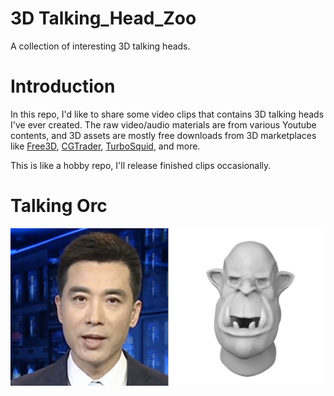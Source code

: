# 3D Talking_Head_Zoo
A collection of interesting 3D talking heads.


# Introduction
In this repo, I'd like to share some video clips that contains 3D talking heads I've ever created. The raw video/audio materials are from various Youtube contents, and 3D assets are mostly free downloads from 3D marketplaces like [Free3D](https://free3d.com/), [CGTrader](https://www.cgtrader.com/), [TurboSquid](https://www.turbosquid.com/), and more.

This is like a hobby repo, I'll release finished clips occasionally.


# Talking Orc
[![Watch the video](https://github.com/liujianee/3D_Talking_Head_Zoo/blob/main/thumbnails/orc_thumbnail.png)](https://youtu.be/KeA-bEr40Vw)

